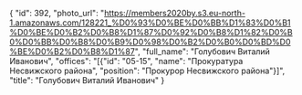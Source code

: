 {
    "id": 392,
    "photo_url": "https://members2020by.s3.eu-north-1.amazonaws.com/128221_%D0%93%D0%BE%D0%BB%D1%83%D0%B1%D0%BE%D0%B2%D0%B8%D1%87%D0%92%D0%B8%D1%82%D0%B0%D0%BB%D0%B8%D0%B9%D0%98%D0%B2%D0%B0%D0%BD%D0%BE%D0%B2%D0%B8%D1%87",
    "full_name": "Голубович Виталий Иванович",
    "offices": "[{\"id\": \"05-15\", \"name\": \"Прокуратура Несвижского района\", \"position\": \"Прокурор Несвижского района\"}]",
    "title": "Голубович Виталий Иванович"
}